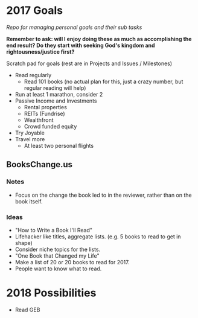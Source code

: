 # 2017 Goals
_Repo for managing personal goals and their sub tasks_

**Remember to ask: will I enjoy doing these as much as accomplishing the end result? Do they start with seeking God's kingdom and rightousness/justice first?**

Scratch pad for goals (rest are in Projects and Issues / Milestones)

* Read regularly
  * Read 101 books (no actual plan for this, just a crazy number, but regular reading will help)
* Run at least 1 marathon, consider 2
* Passive Income and Investments
  * Rental properties
  * REITs (Fundrise)
  * Wealthfront
  * Crowd funded equity
* Try Joyable
* Travel more
  * At least two personal flights
  
## BooksChange.us
### Notes
* Focus on the change the book led to in the reviewer, rather than on the book itself.
### Ideas
* "How to Write a Book I'll Read"
* Lifehacker like titles, aggregate lists. (e.g. 5 books to read to get in shape)
 * Consider niche topics for the lists.
* "One Book that Changed my Life"
* Make a list of 20 or 20 books to read for 2017. 
 * People want to know what to read.

# 2018 Possibilities
* Read GEB
